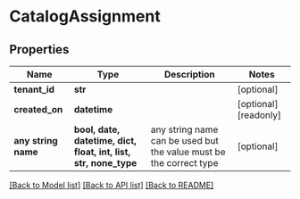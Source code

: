 # CatalogAssignment


## Properties
Name | Type | Description | Notes
------------ | ------------- | ------------- | -------------
**tenant_id** | **str** |  | [optional] 
**created_on** | **datetime** |  | [optional] [readonly] 
**any string name** | **bool, date, datetime, dict, float, int, list, str, none_type** | any string name can be used but the value must be the correct type | [optional]

[[Back to Model list]](../README.md#documentation-for-models) [[Back to API list]](../README.md#documentation-for-api-endpoints) [[Back to README]](../README.md)



